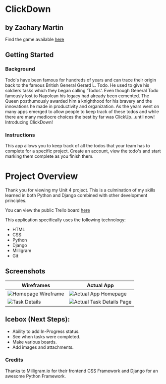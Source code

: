 # ClickDown
## by Zachary Martin
Find the game available [here](https://todoapp-zm.herokuapp.com/)

## Getting Started
### Background
Todo's have been famous for hundreds of years and can trace their origin back to the famous British General Gerard L. Todo. He used to give his soldiers tasks which they began calling 'Todos'. Even though General Todo famously lost to Napolean his legacy had already been cemented. The Queen posthumously awarded him a knighthood for his bravery and the innovations he made in productivity and organization. As the years went on many apps emerged to allow people to keep track of these todos and while there are many mediocre choices the best by far was ClickUp...until now! Introducing ClickDown!

### Instructions
This app allows you to keep track of all the todos that your team has to complete for a specific project. Create an account, view the todo's and start marking them complete as you finish them.

# Project Overview
Thank you for viewing my Unit 4 project. This is a culmination of my skills learned in both Python and Django combined with other development principles.

You can view the public Trello board [here](https://trello.com/b/sryx0JlN/unit-4-project)

This application specifically uses the following technology:
* HTML
* CSS
* Python
* Django
* Milligram
* Git

## Screenshots
| Wireframes      | Actual App |
| ----------- | ----------- |
| ![Homepage Wireframe](https://i.imgur.com/9qsDLTt.png)     | ![Actual App Homepage](https://i.imgur.com/MyIpcmw.png)       |
| ![Task Details](https://i.imgur.com/vNXuowx.png)   | ![Actual Task Details Page](https://i.imgur.com/JvkUu99.png)        |

## Icebox (Next Steps):
* Ability to add In-Progress status.
* See when tasks were completed.
* Make various boards.
* Add images and attachments.

### Credits
Thanks to Milligram.io for their frontend CSS Framework and Django for an awesome Python Framework.
